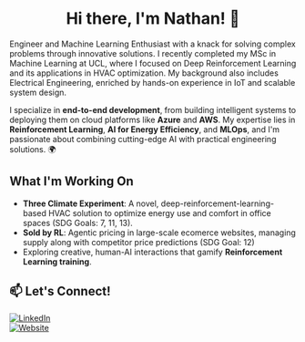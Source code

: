 <div align="center">

# Hi there, I'm Nathan! 👋

</div>
Engineer and Machine Learning Enthusiast with a knack for solving complex problems through innovative solutions. I recently completed my MSc in Machine Learning at UCL, where I focused on Deep Reinforcement Learning and its applications in HVAC optimization. My background also includes Electrical Engineering, enriched by hands-on experience in IoT and scalable system design.

I specialize in **end-to-end development**, from building intelligent systems to deploying them on cloud platforms like **Azure** and **AWS**. My expertise lies in **Reinforcement Learning**, **AI for Energy Efficiency**, and **MLOps**, and I'm passionate about combining cutting-edge AI with practical engineering solutions. 🌍

## What I'm Working On
- **Three Climate Experiment**: A novel, deep-reinforcement-learning-based HVAC solution to optimize energy use and comfort in office spaces (SDG Goals: 7, 11, 13).
- **Sold by RL**: Agentic pricing in large-scale ecomerce websites, managing supply along with competitor price predictions (SDG Goal: 12)
- Exploring creative, human-AI interactions that gamify **Reinforcement Learning training**.

## 📫 Let's Connect!
[![LinkedIn](https://img.shields.io/badge/LinkedIn-Connect-blue)](https://linkedin.com/in/natemcarey)  
[![Website](https://img.shields.io/badge/Website-Visit-orange)](https://itsnemoooo.github.io)  

